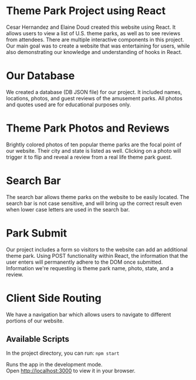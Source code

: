 # Theme Park Project using React

Cesar Hernandez and Elaine Doud created this website using React.  It allows users to view a list of U.S. theme parks, as well as to see reviews from attendees. There are multiple interactive components in this project.  Our main goal was to
create a website that was entertaining for users, while also demonstrating our knowledge and understanding of hooks in 
React.

# Our Database
We created a database (DB JSON file) for our project.  It included names, locations, photos, and guest reviews of the
amusement parks.  All photos and quotes used are for educational purposes only.

# Theme Park Photos and Reviews
Brightly colored photos of ten popular theme parks are the focal point of our website.  Their city and state is listed
as well.  Clicking on a photo will trigger it to flip and reveal a review from a real life theme park guest.

# Search Bar
The search bar allows theme parks on the website to be easily located.  The search bar is not case sensitive, and will
bring up the correct result even when lower case letters are used in the search bar.

# Park Submit 
Our project includes a form so visitors to the website can add an additional theme park.  Using POST functionality 
within React, the information that the user enters will permanently adhere to the DOM once submitted.  Information we're 
requesting is theme park name, photo, state, and a review.

# Client Side Routing
We have a navigation bar which allows users to navigate to different portions of our website.

## Available Scripts
In the project directory, you can run:
 `npm start`

Runs the app in the development mode.\
Open [http://localhost:3000](http://localhost:3000) to view it in your browser.

